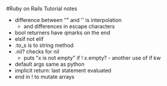 #Ruby on Rails Tutorial notes
 - difference between "" and '' is interpolation
    + and differences in escape characters
 - bool returners have qmarks on the end
 - elsif not elif
 - .to_s is to string method
 - .nil? checks for nil
     + puts "x is not empty" if ! x.empty? - another use of if kw
 - default args same as python
 - implicit return: last statement evaluated
 - end in ! to mutate arrays

